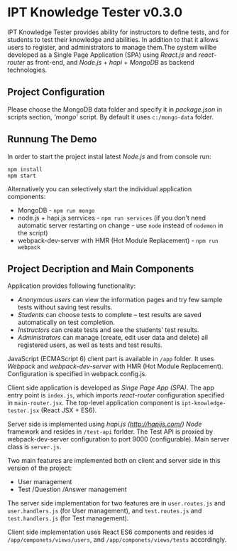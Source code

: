 # IPT Knowledge Tester v0.3.0

IPT Knowledge Tester provides ability for instructors to define tests, and for students to test their knowledge and abilities. 
In addition to that it allows users to register, and administrators to manage them.The system willbe developed as a Single Page Application (SPA) 
using *React.js* and *react-router* as front-end, and *Node.js* + *hapi* + *MongoDB* as backend technologies.

## Project Configuration
Please choose the MongoDB data folder and specify it in *package.json* in scripts section, *'mongo'* script. 
By default it uses `c:/mongo-data` folder.

## Runnung The Demo
In order to start the project instal latest *Node.js* and from console run:
```
npm install
npm start
``` 

Alternatively you can selectively start the individual application components:
* MongoDB - `npm run mongo`
* node.js + hapi.js serrvices - `npm run services` (if you don't need automatic server restarting on change - use `node` instead of `nodemon` in the script)
* webpack-dev-server with HMR (Hot Module Replacement) - `npm run webpack`


## Project Decription and Main Components
Application provides following functionality:

* *Anonymous users* can view the information pages and try few sample tests without saving test results.
* *Students* can choose tests to complete – test results are saved automatically on test completion.
* *Instructors* can create tests and see the students' test results.
* *Administrators* can manage (create, edit user data and delete) all registered users, as well as tests and test results.

JavaScript (ECMAScript 6) client part is available in `/app` folder. It uses *Webpack* and *webpack-dev-server* with HMR (Hot Module Replacement).
Configuration is specified in webpack.config.js. 

Client side application is developed as *Singe Page App (SPA)*. The app entry point is `index.js`, which imports *react-router* configuration
specified in `main-router.jsx`. The top-level application component is `ipt-knowledge-tester.jsx` (React JSX + ES6).

Server side is implemented using *hapi.js (http://hapijs.com/)* *Node* framework and resides in `/test-api` forlder. 
The Test API is proxied by webpack-dev-server configuration to port 9000 (configurable). Main server class is `server.js`.

Two main features are implemented both on client and server side in this version of the project:
* User management
* Test /Question /Answer management

The server side implementation for two features are in `user.routes.js` and `user.handlers.js` (for User management), 
and `test.routes.js` and `test.handlers.js` (for Test management).

Client side implementation uses React ES6 components and resides id `/app/componets/views/users`, and `/app/componets/views/tests` accordingly.